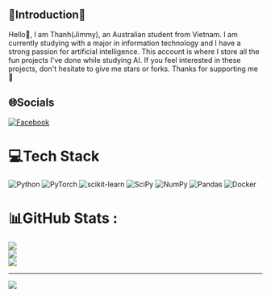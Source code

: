 ## 👋Introduction👋
Hello👋, I am Thanh(Jimmy), an Australian student from Vietnam. I am currently studying with a major in information technology and I have a strong passion for artificial intelligence. This account is where I store all the fun projects I've done while studying AI. If you feel interested in these projects, don't hesitate to give me stars or forks. Thanks for supporting me🙏
## 🌐Socials
[![Facebook](https://img.shields.io/badge/Facebook-%231877F2.svg?logo=Facebook&logoColor=white)](https://facebook.com/https://www.facebook.com/willump.thankbestnunu) 

# 💻Tech Stack
![Python](https://img.shields.io/badge/python-3670A0?style=for-the-badge&logo=python&logoColor=ffdd54) ![PyTorch](https://img.shields.io/badge/PyTorch-%23EE4C2C.svg?style=for-the-badge&logo=PyTorch&logoColor=white) ![scikit-learn](https://img.shields.io/badge/scikit--learn-%23F7931E.svg?style=for-the-badge&logo=scikit-learn&logoColor=white) ![SciPy](https://img.shields.io/badge/SciPy-%230C55A5.svg?style=for-the-badge&logo=scipy&logoColor=%white) ![NumPy](https://img.shields.io/badge/numpy-%23013243.svg?style=for-the-badge&logo=numpy&logoColor=white) ![Pandas](https://img.shields.io/badge/pandas-%23150458.svg?style=for-the-badge&logo=pandas&logoColor=white) ![Docker](https://img.shields.io/badge/docker-%230db7ed.svg?style=for-the-badge&logo=docker&logoColor=white)
# 📊GitHub Stats :
![](https://github-readme-stats.vercel.app/api?username=JimmyNguyen09-AI&theme=radical&hide_border=false&include_all_commits=false&count_private=false)<br/>
![](https://github-readme-streak-stats.herokuapp.com/?user=JimmyNguyen09-AI&theme=radical&hide_border=false)<br/>
![](https://github-readme-stats.vercel.app/api/top-langs/?username=JimmyNguyen09-AI&theme=radical&hide_border=false&include_all_commits=false&count_private=false&layout=compact)

---
[![](https://visitcount.itsvg.in/api?id=JimmyNguyen09-AI&label=Profile%20Views&color=4&pretty=true)](https://visitcount.itsvg.in)
